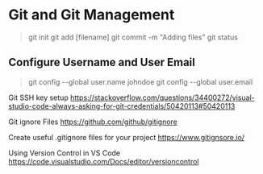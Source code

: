 # Git and Git Management


> git init
> git add [filename]
> git commit -m "Adding files"
> git status

## Configure Username and User Email

> git config --global user.name johndoe
> git config --global user.email

Git SSH key setup
https://stackoverflow.com/questions/34400272/visual-studio-code-always-asking-for-git-credentials/50420113#50420113

Git ignore Files
https://github.com/github/gitignore

Create useful .gitignore files for your project
https://www.gitignsore.io/

Using Version Control in VS Code
https://code.visualstudio.com/Docs/editor/versioncontrol